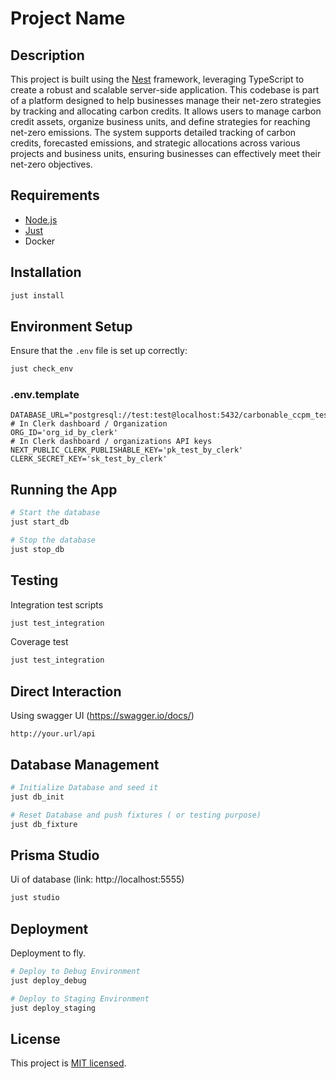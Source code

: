 # Project Name

## Description

This project is built using the [Nest](https://github.com/nestjs/nest) framework, leveraging TypeScript to create a robust and scalable server-side application.
This codebase is part of a platform designed to help businesses manage their net-zero strategies by tracking and allocating carbon credits. It allows users to manage carbon credit assets, organize business units, and define strategies for reaching net-zero emissions. The system supports detailed tracking of carbon credits, forecasted emissions, and strategic allocations across various projects and business units, ensuring businesses can effectively meet their net-zero objectives.

## Requirements

- [Node.js](https://nodejs.org/)
- [Just](https://github.com/casey/just#installation)
- Docker

## Installation

```bash
just install
```

## Environment Setup

Ensure that the `.env` file is set up correctly:

```bash
just check_env
```

### .env.template

```plaintext
DATABASE_URL="postgresql://test:test@localhost:5432/carbonable_ccpm_test"
# In Clerk dashboard / Organization
ORG_ID='org_id_by_clerk'
# In Clerk dashboard / organizations API keys
NEXT_PUBLIC_CLERK_PUBLISHABLE_KEY='pk_test_by_clerk'
CLERK_SECRET_KEY='sk_test_by_clerk'
```

## Running the App

```bash
# Start the database
just start_db

# Stop the database
just stop_db
```

## Testing

Integration test scripts

```bash
just test_integration
```

Coverage test

```bash
just test_integration
```

## Direct Interaction

Using swagger UI (https://swagger.io/docs/)

```
http://your.url/api
```

## Database Management

```bash
# Initialize Database and seed it
just db_init

# Reset Database and push fixtures ( or testing purpose)
just db_fixture
```

## Prisma Studio

Ui of database (link: http://localhost:5555)

```bash
just studio
```

## Deployment

Deployment to fly.

```bash
# Deploy to Debug Environment
just deploy_debug

# Deploy to Staging Environment
just deploy_staging
```

## License

This project is [MIT licensed](LICENSE).
